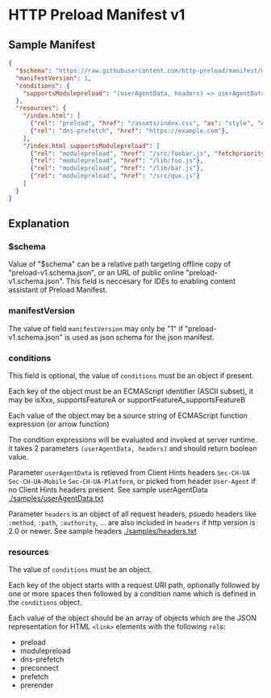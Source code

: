 # HTTP Preload Manifest v1

## Sample Manifest

```json
{
  "$schema": "https://raw.githubusercontent.com/http-preload/manifest/master/preload-v1.schema.json",
  "manifestVersion": 1,
  "conditions": {
    "supportsModulepreload": "(userAgentData, headers) => userAgentData.brands.some((e)=>e.brand==='Chromium'&&parseInt(e.version)>=66)"
  },
  "resources": {
    "/index.html": [
      {"rel": "preload", "href": "/assets/index.css", "as": "style", "crossorigin": "anonymous"},
      {"rel": "dns-prefetch", "href": "https://example.com"},
    ],
    "/index.html supportsModulepreload": [
      {"rel": "modulepreload", "href": "/src/foobar.js", "fetchpriority": "high"},
      {"rel": "modulepreload", "href": "/lib/foo.js"},
      {"rel": "modulepreload", "href": "/lib/bar.js"},
      {"rel": "modulepreload", "href": "/src/qux.js"}
    ]
  }
}
```

## Explanation

### $schema

Value of "$schema" can be a relative path targeting offline copy of "preload-v1.schema.json", or an URL of public online "preload-v1.schema.json". This field is neccesary for IDEs to enabling content assistant of Preload Manifest.

### manifestVersion

The value of field `manifestVersion` may only be "1" if "preload-v1.schema.json" is used as json schema for the json manifest.

### conditions

This field is optional, the value of `conditions` must be an object if present.

Each key of the object must be an ECMAScript identifier (ASCII subset), it may be isXxx, supportsFeatureA or supportFeatureA_supportsFeatureB 

Each value of the object may be a source string of ECMAScript function expression (or arrow function)

The condition expressions will be evaluated and invoked at server runtime. it takes 2 parameters `(userAgentData, headers)` and should return boolean value.

Parameter `userAgentData` is retieved from Client Hints headers `Sec-CH-UA` `Sec-CH-UA-Mobile` `Sec-CH-UA-Platform`, or picked from header `User-Agent` if no Client Hints headers present. See sample userAgentData [./samples/userAgentData.txt](samples/userAgentData.txt)

Parameter `headers` is an object of all request headers, psuedo headers like `:method`,  `:path`, `:authority`, ... are also included in `headers` if http version is 2.0 or newer. See sample headers [./samples/headers.txt](./samples/headers.txt)

### resources

The value of `conditions` must be an object.

Each key of the object starts with a request URI path, optionally followed by one or more spaces then followed by a condition name which is defined in the `conditions` object.

Each value of the object should be an array of objects which are the JSON representation for HTML `<link>` elements with the following `rel`s:

+ preload
+ modulepreload
+ dns-prefetch
+ preconnect
+ prefetch
+ prerender

